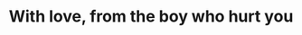---
title: With love, from the boy who hurt you
description: A package that is full with inspiration for all MM authors, who want their boys to suffer...from love. 
category: Packages
price: 220
images: 
    - /assets/img/available/hurt1.jpg
    - /assets/img/available/hurt2.jpg
    - /assets/img/available/hurt3.jpg
    - /assets/img/available/hurt4.jpg
    
    
---